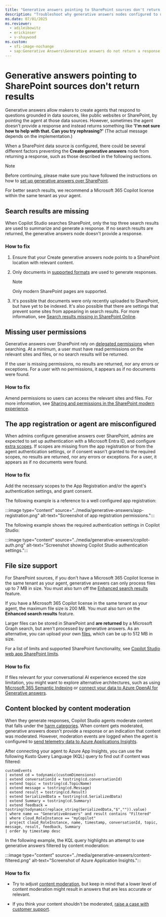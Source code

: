 ```yaml
---
title: "Generative answers pointing to SharePoint sources don't return results"
description: "Troubleshoot why generative answers nodes configured to use SharePoint knowledge sources don't return results."
ms.date: 07/01/2025
ms.reviewer: 
  - adileibowitz
  - erickinser
  - v-shaywood
ms.custom:
  - sfi-image-nochange
  - sap:Generative Answers\Generative answers do not return a response
---
```


# Generative answers pointing to SharePoint sources don't return results

Generative answers allow makers to create agents that respond to questions grounded in data sources, like public websites or SharePoint, by pointing the agent at those data sources. However, sometimes the agent doesn't provide a response and instead returns something like **'I'm not sure how to help with that. Can you try rephrasing?'** (The actual message depends on the implementation.)

When a SharePoint data source is configured, there could be several different factors preventing the **Create generative answers** node from returning a response, such as those described in the following sections.

> [!Note]
> Before continuing, please make sure you have followed the instructions on how to [set up generative answers over SharePoint](/microsoft-copilot-studio/nlu-boost-node).
>
> For better search results, we recommend a Microsoft 365 Copilot license within the same tenant as your agent.

## Search results are missing

When Copilot Studio searches SharePoint, only the top three search results are used to summarize and generate a response. If no search results are returned, the generative answers node doesn't provide a response.

### How to fix

1. Ensure that your Create generative answers node points to a SharePoint location with relevant content.

1. Only documents in [supported formats](/microsoft-copilot-studio/nlu-boost-node#supported-content) are used to generate responses.

    > [!Note]
    > Only modern SharePoint pages are supported.

1. It's possible that documents were only recently uploaded to SharePoint, but have yet to be indexed. It's also possible that there are settings that prevent some sites from appearing in search results. For more information, see [Search results missing in SharePoint Online](/sharepoint/troubleshoot/search/search-results-missing).

## Missing user permissions

Generative answers over SharePoint rely on [delegated permissions](/microsoft-copilot-studio/nlu-boost-node#authentication) when searching. At a minimum, a user must have read permissions on the relevant sites and files, or no search results will be returned.

If the user is missing permissions, no results are returned, nor any errors or exceptions. For a user with no permissions, it appears as if no documents were found.

### How to fix

Amend permissions so users can access the relevant sites and files. For more information, see [Sharing and permissions in the SharePoint modern experience](/sharepoint/modern-experience-sharing-permissions).

## The app registration or agent are misconfigured

When admins configure generative answers over SharePoint, admins are expected to set up authentication with a Microsoft Entra ID, and configure [extra scopes](/microsoft-copilot-studio/configuration-end-user-authentication#authenticate-manually). If scopes are missing from the app registration or from the agent authentication settings, or if consent wasn't granted to the required scopes, no results are returned, nor any errors or exceptions. For a user, it appears as if no documents were found.

### How to fix

Add the necessary scopes to the App Registration and/or the agent's authentication settings, and grant consent.

The following example is a reference to a well configured app registration:

:::image type="content" source="../media/generative-answers/app-registration.png" alt-text="Screenshot of app registration permissions.":::

The following example shows the required authentication settings in Copilot Studio:

:::image type="content" source="../media/generative-answers/copilot-auth.png" alt-text="Screenshot showing Copilot Studio authentication settings.":::

## File size support

For SharePoint sources, if you don't have a Microsoft 365 Copilot license in the same tenant as your agent, generative answers can only process files up to 7 MB in size. You must also turn off the [Enhanced search results](/microsoft-copilot-studio/knowledge-copilot-studio#tenant-graph-grounding) feature.

If you have a Microsoft 365 Copilot license in the same tenant as your agent, the maximum file size is 200 MB. You must also turn on the **Enhanced search results** feature.

Larger files can be stored in SharePoint and **are returned** by a Microsoft Graph search, but aren't processed by generative answers. As an alternative, you can upload your own [files](/microsoft-copilot-studio/knowledge-add-file-upload), which can be up to 512 MB in size.

For a list of limits and supported SharePoint functionality, see [Copilot Studio web app SharePoint limits](/microsoft-copilot-studio/requirements-quotas#copilot-studio-web-app-sharepoint-limits).

### How to fix

If files relevant for your conversational AI experience exceed the size limitation, you might want to explore alternative architectures, such as using [Microsoft 365 Semantic Indexing](/microsoftsearch/semantic-index-for-copilot) or [connect your data to Azure OpenAI for Generative answers](/microsoft-copilot-studio/nlu-generative-answers-azure-openai).

## Content blocked by content moderation

When they generate responses, Copilot Studio agents moderate content that falls under the [harm categories](/azure/ai-services/content-safety/concepts/harm-categories). When content gets moderated, generative answers doesn't provide a response or an indication that content was moderated. However, moderation events are logged when the agent is configured to [send telemetry data to Azure Applications Insights](/microsoft-copilot-studio/advanced-bot-framework-composer-capture-telemetry#connect-your-copilot-studio-agent-to-application-insights).

After connecting your agent to Azure App Insights, you can use the following Kusto Query Language (KQL) query to find out if content was filtered:

```kusto
customEvents
| extend cd = todynamic(customDimensions)
| extend conversationId = tostring(cd.conversationId)
| extend topic = tostring(cd.TopicName)
| extend message = tostring(cd.Message)
| extend result = tostring(cd.Result)
| extend SerializedData = tostring(cd.SerializedData)
| extend Summary = tostring(cd.Summary)
| extend feedback = tostring(todynamic(replace_string(SerializedData,"$","")).value)
| where name == "GenerativeAnswers" and result contains "Filtered"
| where cloud_RoleInstance == "myCopilot"
| project cloud_RoleInstance, name, timestamp, conversationId, topic, message, result, feedback, Summary
| order by timestamp desc
```

In the following example, the KQL query highlights an attempt to use generative answers filtered by content moderation:

:::image type="content" source="../media/generative-answers/content-filtered.png" alt-text="Screenshot of Azure Application Insights.":::

### How to fix

- Try to adjust [content moderation](/microsoft-copilot-studio/nlu-boost-conversations#content-moderation), but keep in mind that a lower level of content moderation might result in answers that are less accurate or relevant.

- If you think your content shouldn't be moderated, [raise a case with customer support](/power-platform/admin/get-help-support).
